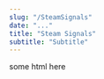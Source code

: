 ```yaml
---
slug: "/SteamSignals"
date: "..."
title: "Steam Signals"
subtitle: "Subtitle"
---
```

<!---
slug: must match link: URL in .Work.js
-->
<p> some html here </p>